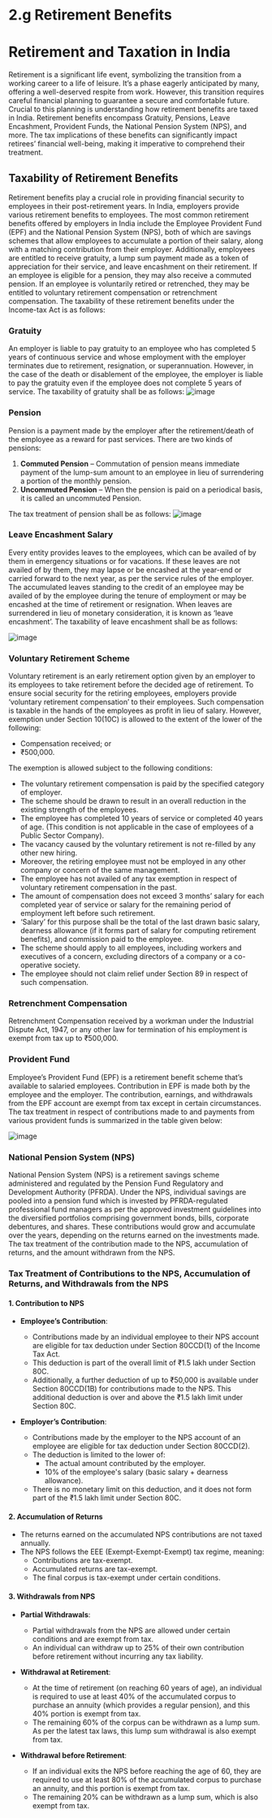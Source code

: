 # 2.g Retirement Benefits

# Retirement and Taxation in India

Retirement is a significant life event, symbolizing the transition from a working career to a life of leisure. It’s a phase eagerly anticipated by many, offering a well-deserved respite from work. However, this transition requires careful financial planning to guarantee a secure and comfortable future. Crucial to this planning is understanding how retirement benefits are taxed in India. Retirement benefits encompass Gratuity, Pensions, Leave Encashment, Provident Funds, the National Pension System (NPS), and more. The tax implications of these benefits can significantly impact retirees’ financial well-being, making it imperative to comprehend their treatment.

## Taxability of Retirement Benefits

Retirement benefits play a crucial role in providing financial security to employees in their post-retirement years. In India, employers provide various retirement benefits to employees. The most common retirement benefits offered by employers in India include the Employee Provident Fund (EPF) and the National Pension System (NPS), both of which are savings schemes that allow employees to accumulate a portion of their salary, along with a matching contribution from their employer. Additionally, employees are entitled to receive gratuity, a lump sum payment made as a token of appreciation for their service, and leave encashment on their retirement. If an employee is eligible for a pension, they may also receive a commuted pension. If an employee is voluntarily retired or retrenched, they may be entitled to voluntary retirement compensation or retrenchment compensation. The taxability of these retirement benefits under the Income-tax Act is as follows:

### Gratuity

An employer is liable to pay gratuity to an employee who has completed 5 years of continuous service and whose employment with the employer terminates due to retirement, resignation, or superannuation. However, in the case of the death or disablement of the employee, the employer is liable to pay the gratuity even if the employee does not complete 5 years of service. The taxability of gratuity shall be as follows:
![image](https://github.com/user-attachments/assets/2f6230ed-06f3-4957-a35c-f44784afc3e6)

 


### Pension

Pension is a payment made by the employer after the retirement/death of the employee as a reward for past services. There are two kinds of pensions:

1. **Commuted Pension** – Commutation of pension means immediate payment of the lump-sum amount to an employee in lieu of surrendering a portion of the monthly pension.
2. **Uncommuted Pension** – When the pension is paid on a periodical basis, it is called an uncommuted Pension.

The tax treatment of pension shall be as follows:
![image](https://github.com/user-attachments/assets/e9af3e97-85b9-4fc3-8eb9-fe3a6f8045dd)


### Leave Encashment Salary

Every entity provides leaves to the employees, which can be availed of by them in emergency situations or for vacations. If these leaves are not availed of by them, they may lapse or be encashed at the year-end or carried forward to the next year, as per the service rules of the employer. The accumulated leaves standing to the credit of an employee may be availed of by the employee during the tenure of employment or may be encashed at the time of retirement or resignation. When leaves are surrendered in lieu of monetary consideration, it is known as ‘leave encashment’. The taxability of leave encashment shall be as follows:

![image](https://github.com/user-attachments/assets/8a738897-3c18-4a76-aa8c-78ddbabd2838)


### Voluntary Retirement Scheme

Voluntary retirement is an early retirement option given by an employer to its employees to take retirement before the decided age of retirement. To ensure social security for the retiring employees, employers provide ‘voluntary retirement compensation’ to their employees. Such compensation is taxable in the hands of the employees as profit in lieu of salary. However, exemption under Section 10(10C) is allowed to the extent of the lower of the following:

- Compensation received; or
- ₹500,000.

The exemption is allowed subject to the following conditions:

- The voluntary retirement compensation is paid by the specified category of employer.
- The scheme should be drawn to result in an overall reduction in the existing strength of the employees.
- The employee has completed 10 years of service or completed 40 years of age. (This condition is not applicable in the case of employees of a Public Sector Company).
- The vacancy caused by the voluntary retirement is not re-filled by any other new hiring.
- Moreover, the retiring employee must not be employed in any other company or concern of the same management.
- The employee has not availed of any tax exemption in respect of voluntary retirement compensation in the past.
- The amount of compensation does not exceed 3 months’ salary for each completed year of service or salary for the remaining period of employment left before such retirement.
- ‘Salary’ for this purpose shall be the total of the last drawn basic salary, dearness allowance (if it forms part of salary for computing retirement benefits), and commission paid to the employee.
- The scheme should apply to all employees, including workers and executives of a concern, excluding directors of a company or a co-operative society.
- The employee should not claim relief under Section 89 in respect of such compensation.

### Retrenchment Compensation

Retrenchment Compensation received by a workman under the Industrial Dispute Act, 1947, or any other law for termination of his employment is exempt from tax up to ₹500,000. 

### Provident Fund

Employee’s Provident Fund (EPF) is a retirement benefit scheme that’s available to salaried employees. Contribution in EPF is made both by the employee and the employer. The contribution, earnings, and withdrawals from the EPF account are exempt from tax except in certain circumstances. The tax treatment in respect of contributions made to and payments from various provident funds is summarized in the table given below:

![image](https://github.com/user-attachments/assets/d1adc1d3-96ce-4f3b-9985-2e1e4a628381)


### National Pension System (NPS)

National Pension System (NPS) is a retirement savings scheme administered and regulated by the Pension Fund Regulatory and Development Authority (PFRDA). Under the NPS, individual savings are pooled into a pension fund which is invested by PFRDA-regulated professional fund managers as per the approved investment guidelines into the diversified portfolios comprising government bonds, bills, corporate debentures, and shares. These contributions would grow and accumulate over the years, depending on the returns earned on the investments made. The tax treatment of the contribution made to the NPS, accumulation of returns, and the amount withdrawn from the NPS. 

### Tax Treatment of Contributions to the NPS, Accumulation of Returns, and Withdrawals from the NPS

#### 1. Contribution to NPS
- **Employee’s Contribution**: 
  - Contributions made by an individual employee to their NPS account are eligible for tax deduction under Section 80CCD(1) of the Income Tax Act.
  - This deduction is part of the overall limit of ₹1.5 lakh under Section 80C.
  - Additionally, a further deduction of up to ₹50,000 is available under Section 80CCD(1B) for contributions made to the NPS. This additional deduction is over and above the ₹1.5 lakh limit under Section 80C.
  
- **Employer’s Contribution**: 
  - Contributions made by the employer to the NPS account of an employee are eligible for tax deduction under Section 80CCD(2).
  - The deduction is limited to the lower of:
    - The actual amount contributed by the employer.
    - 10% of the employee's salary (basic salary + dearness allowance).
  - There is no monetary limit on this deduction, and it does not form part of the ₹1.5 lakh limit under Section 80C.

#### 2. Accumulation of Returns
- The returns earned on the accumulated NPS contributions are not taxed annually. 
- The NPS follows the EEE (Exempt-Exempt-Exempt) tax regime, meaning:
  - Contributions are tax-exempt.
  - Accumulated returns are tax-exempt.
  - The final corpus is tax-exempt under certain conditions.

#### 3. Withdrawals from NPS
- **Partial Withdrawals**:
  - Partial withdrawals from the NPS are allowed under certain conditions and are exempt from tax.
  - An individual can withdraw up to 25% of their own contribution before retirement without incurring any tax liability.
  
- **Withdrawal at Retirement**: 
  - At the time of retirement (on reaching 60 years of age), an individual is required to use at least 40% of the accumulated corpus to purchase an annuity (which provides a regular pension), and this 40% portion is exempt from tax.
  - The remaining 60% of the corpus can be withdrawn as a lump sum. As per the latest tax laws, this lump sum withdrawal is also exempt from tax.
  
- **Withdrawal before Retirement**:
  - If an individual exits the NPS before reaching the age of 60, they are required to use at least 80% of the accumulated corpus to purchase an annuity, and this portion is exempt from tax.
  - The remaining 20% can be withdrawn as a lump sum, which is also exempt from tax.



